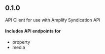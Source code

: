 ## 0.1.0

API Client for use with Amplify Syndication API

#### Includes API endpoints for
- property 
- media
